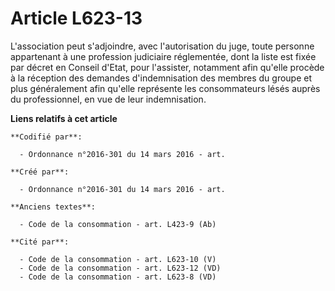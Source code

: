 # Article L623-13

L'association peut s'adjoindre, avec l'autorisation du juge, toute personne appartenant à une profession judiciaire
réglementée, dont la liste est fixée par décret en Conseil d'Etat, pour l'assister, notamment afin qu'elle procède à la
réception des demandes d'indemnisation des membres du groupe et plus généralement afin qu'elle représente les consommateurs
lésés auprès du professionnel, en vue de leur indemnisation.

**Liens relatifs à cet article**

	**Codifié par**:

	  - Ordonnance n°2016-301 du 14 mars 2016 - art.

	**Créé par**:

	  - Ordonnance n°2016-301 du 14 mars 2016 - art.

	**Anciens textes**:

	  - Code de la consommation - art. L423-9 (Ab)

	**Cité par**:

	  - Code de la consommation - art. L623-10 (V)
	  - Code de la consommation - art. L623-12 (VD)
	  - Code de la consommation - art. L623-8 (VD)
